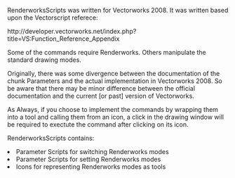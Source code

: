 <p>RenderworksScripts was written for Vectorworks 2008. It was written based upon the Vectorscript referece: </p>

<p>http://developer.vectorworks.net/index.php?title=VS:Function_Reference_Appendix </p>

<p>Some of the commands require Renderworks. Others manipulate the standard drawing modes.</p>

<p>Originally, there was some divergence between the documentation of the chunk Parameters and the actual implementation in Vectorworks 2008. So be aware that there may be minor difference between the official documentation and the current [or past] version of Vectorworks.</p>

<p>As Always, if you choose to implement the commands by wrapping them into a tool and calling them from an icon, a click in the drawing window will be required to exectute the command after clicking on its icon.</p>

<p>RenderworksScripts contains:</p>
<li>Parameter Scripts for switching Renderworks modes</li>
<li>Parameter Scripts for setting Renderworks modes</li>
<li>Icons for representing Renderworks modes as tools</li>

